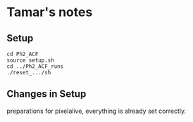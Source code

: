 # Tamar's notes

## Setup

```shell
cd Ph2_ACF
source setup.sh
cd ../Ph2_ACF_runs
./reset_.../sh
```
## Changes in Setup
preparations for pixelalive, everything is already set correctly.